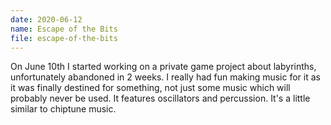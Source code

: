 ```yaml
---
date: 2020-06-12
name: Escape of the Bits
file: escape-of-the-bits
---
```


On June 10th I started working on a private game project about labyrinths, unfortunately abandoned in 2 weeks. I really had fun making music for it as it was finally destined for something, not just some music which will probably never be used. It features oscillators and percussion. It's a little similar to chiptune music. 